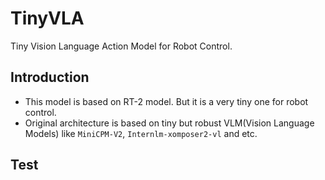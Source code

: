 # TinyVLA

Tiny Vision Language Action Model for Robot Control. 

## Introduction
- This model is based on RT-2 model. But it is a very tiny one for robot control. 
- Original architecture is based on tiny but robust VLM(Vision Language Models) like `MiniCPM-V2`, `Internlm-xomposer2-vl` and etc. 

## Test

